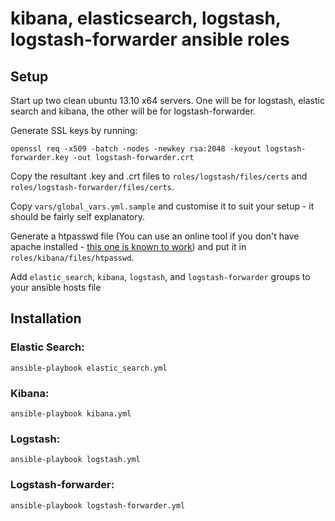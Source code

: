kibana, elasticsearch, logstash, logstash-forwarder ansible roles
=================================================================

Setup
-----

Start up two clean ubuntu 13.10 x64 servers. One will be for logstash, elastic search and kibana, the other will be for logstash-forwarder.

Generate SSL keys by running:

    openssl req -x509 -batch -nodes -newkey rsa:2048 -keyout logstash-forwarder.key -out logstash-forwarder.crt

Copy the resultant .key and .crt files to `roles/logstash/files/certs` and `roles/logstash-forwarder/files/certs`.

Copy `vars/global_vars.yml.sample` and customise it to suit your setup - it should be fairly self explanatory.

Generate a htpasswd file (You can use an online tool if you don't have apache installed - [this one is known to work](http://www.htpasswdgenerator.net/)) and put it in `roles/kibana/files/htpasswd`.

Add `elastic_search`, `kibana`, `logstash`, and `logstash-forwarder` groups to your ansible hosts file

Installation
------------

### Elastic Search:

`ansible-playbook elastic_search.yml`

### Kibana:

`ansible-playbook kibana.yml`

### Logstash:

`ansible-playbook logstash.yml`

### Logstash-forwarder:

`ansible-playbook logstash-forwarder.yml`

